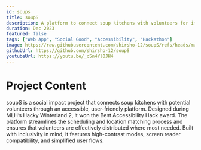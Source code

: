 ```yaml
---
id: soups
title: soupS
description: A platform to connect soup kitchens with volunteers for improved food distribution.
duration: Dec 2023
featured: false
tags: ["Web App", "Social Good", "Accessibility", "Hackathon"]
image: https://raw.githubusercontent.com/shirsho-12/soupS/refs/heads/master/assets/images/logo.PNG
githubUrl: https://github.com/shirsho-12/soupS
youtubeUrl: https://youtu.be/_c5n4Yl0JH4
---
```


# Project Content

soupS is a social impact project that connects soup kitchens with potential volunteers through an accessible, user-friendly platform. Designed during MLH’s Hacky Winterland 2, it won the Best Accessibility Hack award. The platform streamlines the scheduling and location matching process and ensures that volunteers are effectively distributed where most needed. Built with inclusivity in mind, it features high-contrast modes, screen reader compatibility, and simplified user flows.
